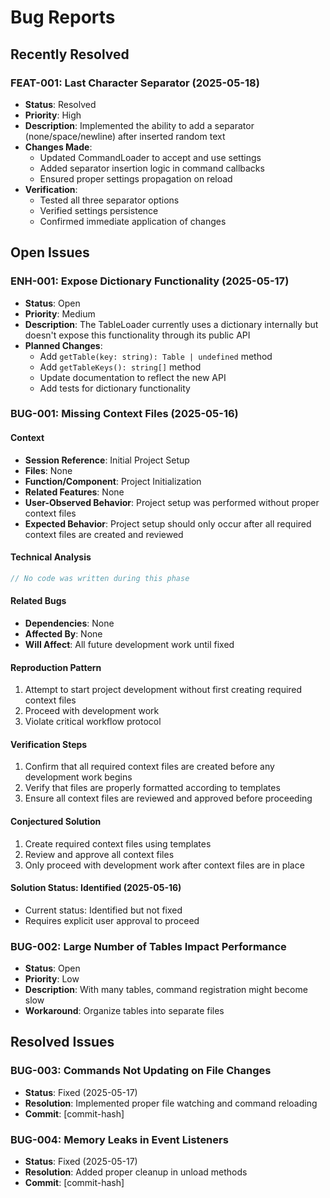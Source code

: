 # Bug Reports

## Recently Resolved

### FEAT-001: Last Character Separator (2025-05-18)
- **Status**: Resolved
- **Priority**: High
- **Description**: Implemented the ability to add a separator (none/space/newline) after inserted random text
- **Changes Made**:
  - Updated CommandLoader to accept and use settings
  - Added separator insertion logic in command callbacks
  - Ensured proper settings propagation on reload
- **Verification**:
  - Tested all three separator options
  - Verified settings persistence
  - Confirmed immediate application of changes

## Open Issues

### ENH-001: Expose Dictionary Functionality (2025-05-17)
- **Status**: Open
- **Priority**: Medium
- **Description**: The TableLoader currently uses a dictionary internally but doesn't expose this functionality through its public API
- **Planned Changes**:
  - Add `getTable(key: string): Table | undefined` method
  - Add `getTableKeys(): string[]` method
  - Update documentation to reflect the new API
  - Add tests for dictionary functionality

### BUG-001: Missing Context Files (2025-05-16)

#### Context
- **Session Reference**: Initial Project Setup
- **Files**: None
- **Function/Component**: Project Initialization
- **Related Features**: None
- **User-Observed Behavior**: Project setup was performed without proper context files
- **Expected Behavior**: Project setup should only occur after all required context files are created and reviewed

#### Technical Analysis
```typescript
// No code was written during this phase
```

#### Related Bugs
- **Dependencies**: None
- **Affected By**: None
- **Will Affect**: All future development work until fixed

#### Reproduction Pattern
1. Attempt to start project development without first creating required context files
2. Proceed with development work
3. Violate critical workflow protocol

#### Verification Steps
1. Confirm that all required context files are created before any development work begins
2. Verify that files are properly formatted according to templates
3. Ensure all context files are reviewed and approved before proceeding

#### Conjectured Solution
1. Create required context files using templates
2. Review and approve all context files
3. Only proceed with development work after context files are in place

#### Solution Status: Identified (2025-05-16)
- Current status: Identified but not fixed
- Requires explicit user approval to proceed

### BUG-002: Large Number of Tables Impact Performance
- **Status**: Open
- **Priority**: Low
- **Description**: With many tables, command registration might become slow
- **Workaround**: Organize tables into separate files

## Resolved Issues

### BUG-003: Commands Not Updating on File Changes
- **Status**: Fixed (2025-05-17)
- **Resolution**: Implemented proper file watching and command reloading
- **Commit**: [commit-hash]

### BUG-004: Memory Leaks in Event Listeners
- **Status**: Fixed (2025-05-17)
- **Resolution**: Added proper cleanup in unload methods
- **Commit**: [commit-hash]